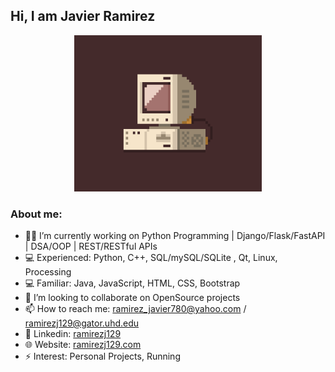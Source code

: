 

 <h2> Hi, I am Javier Ramirez </h2>
 <p align="center">

 <img src="1.gif" width="300" height="250"/>
  <h3>About me: </h3>
</p>

<!--
**ramirezj129/ramirezj129** is a ✨ _special_ ✨ repository because its `README.md` (this file) appears on your GitHub profile.
- :man_student:	Graduate From: UHD '22 Bachelor of Science-Computer Science
-->
<body>

- :technologist: I’m currently working on Python Programming | Django/Flask/FastAPI | DSA/OOP | REST/RESTful APIs
- :computer: Experienced: Python, C++, SQL/mySQL/SQLite , Qt, Linux, Processing 
- :computer: Familiar: Java, JavaScript, HTML, CSS, Bootstrap
- 👯 I’m looking to collaborate on OpenSource projects  
- 📫 How to reach me: ramirez_javier780@yahoo.com / ramirezj129@gator.uhd.edu
- :link: Linkedin: <a href="https://www.linkedin.com/in/ramirezj129">  ramirezj129 </a>
- 🌐 Website: <a href = "https://ramirezj129.com"> ramirezj129.com  </a>
- ⚡ Interest: Personal Projects, Running

 </body>

